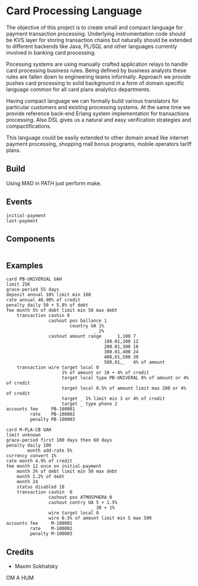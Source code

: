 Card Processing Language
========================

The objective of this project is to create small and compact
language for payment transaction processing. Underlying instrumentation
code should be KVS layer for storing transaction chains but
naturally should be extended to different backends like Java,
PL/SQL and other languages currently involved in banking card processing.

Pocessing systems are using manually crafted application
relays to handle card processing business rules. Being defined by business
analysts these rules are fallen down to engineering teams informally.
Approach we provide pushes card processing to solid background in a form
of domain specific language common for all card plans analytics departments.

Having compact language we can formally build various translators
for particular customers and existing processing systems. At the same time
we provide reference back-end Erlang system implementation
for transactions processing. Also DSL gives us a natural and easy
verification strategies and compactifications.

This language could be easily extended to other domain aread like
internet payment processing, shopping mall bonus programs, mobile
operators tariff plans.

Build
-----

Using MAD in PATH just perform make.

Events
------

```
initial-payment
last-payment
```

Components
----------

```
```

Examples
--------

```
card PB-UNIVERSAL UAH
limit 25K
grace-period 55 days
deposit annual 10% limit min 100
rate annual 40.90% of credit
penalty daily 50 + 5.8% of debt
fee month 5% of debt limit min 50 max debt
    transaction cashin 0
                cashout pos ballance 1
                        country UA 1%
                                 _ 2%
                cashout amount range      1,100 7
                                     100.01,200 12
                                     200.01,300 18
                                     300.01,400 24
                                     400,01,500 30
                                     500,01,_   4% of amount
    transaction wire target local 0
                     1% of amount or 10 + 4% of credit
                     target local type PB-UNIVERAL 0% of amount or 4% of credit
                     target local 0.5% of amount limit max 200 or 4% of credit
                     target _ 1% limit min 3 or 4% of credit
                     target _ type phone 2
accounts fee     PB-100001
         rate    PB-100002
         penalty PB-100003
```

```
card M-PLA-CB UAH
limit unknown
grace-period first 100 days then 60 days
penalty daily 100
        month add-rate 5%
currency convert 1%
rate month 4.9% of credit
fee month 12 once on initial-payment
    month 3% of debt limit min 50 max debt
    month 1.2% of debt
    month 24
    status disabled 10
    transaction cashin  0
                cashout pos ATMOSPHERA 0
                cashout contry UA 5 + 1.5%
                                _ 30 + 1%
                wire target local 0
                wire 0.5% of amount limit min 5 max 500
accounts fee     M-100001
         rate    M-100002
         penalty M-100003
```

Credits
-------

* Maxim Sokhatsky

OM A HUM

